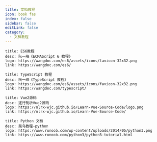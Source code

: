 ```yaml
---
title: 文档教程
icon: book fas
index: false
sidebar: false
editLink: false
category:
  - 文档教程
---
```


<div class="vp-card-container">

```component VPCard
title: ES6教程
desc: 阮一峰《ECMAScript 6 教程》
logo: https://wangdoc.com/es6/assets/icons/favicon-32x32.png
link: https://wangdoc.com/es6/
```

```component VPCard
title: TypeScript 教程
desc: 阮一峰《TypeScript 教程》
logo: https://wangdoc.com/es6/assets/icons/favicon-32x32.png
link: https://wangdoc.com/typescript/
```

```component VPCard
title: Vue2源码
desc: 逐行剖析Vue2源码
logo: https://nlrx-wjc.github.io/Learn-Vue-Source-Code/logo.png
link: https://nlrx-wjc.github.io/Learn-Vue-Source-Code/
```

```component VPCard
title: Python 文档
desc: 菜鸟教程-python
logo: https://www.runoob.com/wp-content/uploads/2014/05/python3.png
link: https://www.runoob.com/python3/python3-tutorial.html
```

</div>
